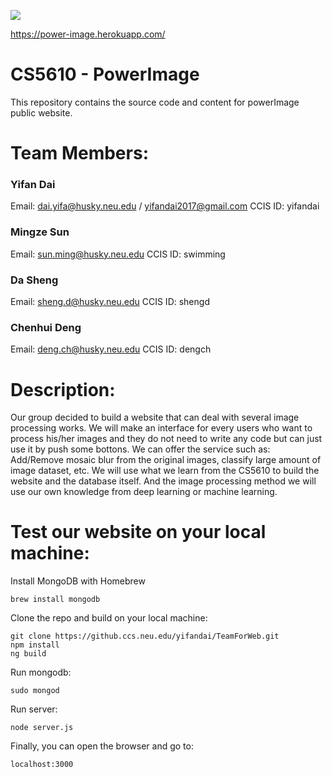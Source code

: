 ![](https://github.ccs.neu.edu/yifandai/TeamForWeb/blob/master/images/LOGO.png)

https://power-image.herokuapp.com/

# CS5610 - PowerImage
This repository contains the source code and content for powerImage public website.

# Team Members:

### Yifan Dai
Email: dai.yifa@husky.neu.edu / yifandai2017@gmail.com
CCIS ID: yifandai

### Mingze Sun
Email: sun.ming@husky.neu.edu
CCIS ID: swimming

### Da Sheng
Email: sheng.d@husky.neu.edu
CCIS ID: shengd

### Chenhui Deng
Email: deng.ch@husky.neu.edu
CCIS ID: dengch

# Description: 
Our group decided to build a website that can deal with several image processing works. We will make an interface for every users who want to process his/her images and they do not need to write any code but can just use it by push some bottons. We can offer the service such as: Add/Remove mosaic blur from the original images, classify large amount of image dataset, etc. We will use what we learn from the CS5610 to build the website and the database itself. And the image processing method we will use our own knowledge from deep learning or machine learning.

# Test our website on your local machine:
Install MongoDB with Homebrew
```
brew install mongodb
```
Clone the repo and build on your local machine:
```
git clone https://github.ccs.neu.edu/yifandai/TeamForWeb.git
npm install
ng build
```
Run mongodb:
```
sudo mongod
```
Run server:
```
node server.js
```
Finally, you can open the browser and go to: 
```
localhost:3000
```
